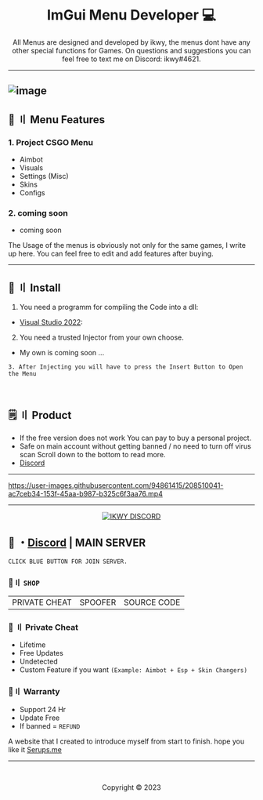 <h1 align="center">
  ImGui Menu Developer 💻
</h1>

<p align="center">
  All Menus are designed and developed by ikwy, the menus dont have any other special functions for Games.
  On questions and suggestions you can feel free to text me on Discord: ikwy#4621.
</p>

---
![image](https://user-images.githubusercontent.com/124514900/219111191-63c7eaba-fd9e-4497-b02d-098647d2e5f0.png)
---


## <a id="features"></a>🛑 〢 Menu Features

### 1. Project CSGO Menu
- Aimbot
- Visuals
- Settings (Misc)
- Skins
- Configs

### 2. coming soon
- coming soon

<p>
  The Usage of the menus is obviously not only for the same games, I write up here.
  You can feel free to edit and add features after buying.
</p>

---

## <a id="setup"></a> 📁 〢 Install

1. You need a programm for compiling the Code into a dll:
- [Visual Studio 2022](https://visualstudio.microsoft.com/):

2. You need a trusted Injector from your own choose.
- My own is coming soon ...

`3. After Injecting you will have to press the Insert Button to Open the Menu`

<br>



## <a id="setup2"></a> 🗒 〢 Product
- If the free version does not work You can pay to buy a personal project.
- Safe  on main account without getting banned / no need to turn off virus scan Scroll down to the bottom to read more.
- [Discord](https://discord.gg/2euDQqzD8Y) 

---


https://user-images.githubusercontent.com/94861415/208510041-ac7ceb34-153f-45aa-b987-b325c6f3aa76.mp4

--- 

  <p align="center">
    <a href="https://discord.gg/tv8vSexU">
        <img title="ikwy's shop" alt="IKWY DISCORD" src="https://discordapp.com/api/guilds/923947526552432731/widget.png?style=banner2"/>
    </a>
</p> 
 
## 💬 ・[Discord](https://discord.gg/tv8vSexU) | MAIN SERVER
`CLICK BLUE BUTTON FOR JOIN SERVER.`

 ### 🛒〢 `SHOP`
 
<table>
<tr>
	<td> PRIVATE CHEAT
	<td> SPOOFER
	<td> SOURCE CODE
</table>

  
### 🥊 〢 Private Cheat

- Lifetime 
- Free Updates 
- Undetected
- Custom Feature if you want `(Example: Aimbot + Esp + Skin Changers)`

### 🔱〢 Warranty

- Support 24 Hr
- Update Free
- If banned = `REFUND`

A website that I created to introduce myself from start to finish. hope you like it [Serups.me](http://Serups.me/)

---

  <br>

<p align="center">
  Copyright © 2023
<br>
